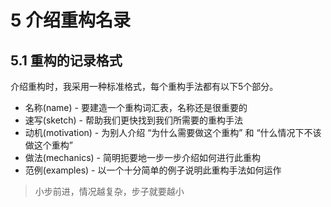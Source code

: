 # 5 介绍重构名录

## 5.1 重构的记录格式
介绍重构时，我采用一种标准格式，每个重构手法都有以下5个部分。
+ 名称(name) - 要建造一个重构词汇表，名称还是很重要的
+ 速写(sketch) - 帮助我们更快找到我们所需要的重构手法
+ 动机(motivation) - 为别人介绍 “为什么需要做这个重构” 和 “什么情况下不该做这个重构”
+ 做法(mechanics) - 简明扼要地一步一步介绍如何进行此重构
+ 范例(examples) - 以一个十分简单的例子说明此重构手法如何运作

> 小步前进，情况越复杂，步子就要越小